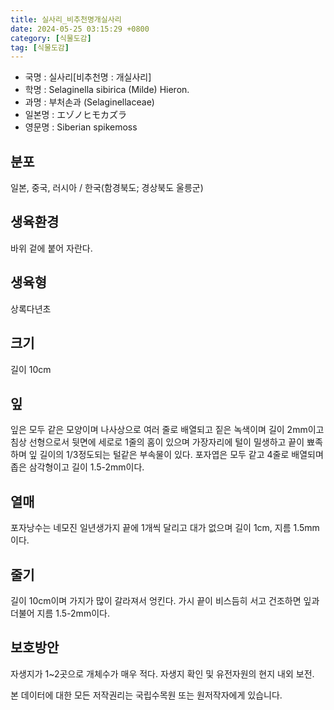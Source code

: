 ```yaml
---
title: 실사리_비추천명개실사리
date: 2024-05-25 03:15:29 +0800
category: [식물도감]
tag: [식물도감]
---
```




- 국명 : 실사리[비추천명 : 개실사리]
- 학명 : Selaginella sibirica (Milde) Hieron.
- 과명 : 부처손과 (Selaginellaceae)
- 일본명 : エゾノヒモカズラ
- 영문명 : Siberian spikemoss


## 분포
일본, 중국, 러시아 / 한국(함경북도; 경상북도 울릉군) 
## 생육환경
바위 겉에 붙어 자란다.
## 생육형
상록다년초
## 크기
길이 10cm
## 잎
잎은 모두 같은 모양이며 나사상으로 여러 줄로 배열되고 짙은 녹색이며 길이 2mm이고 침상 선형으로서 뒷면에 세로로 1줄의 홈이 있으며 가장자리에 털이 밀생하고 끝이 뾰족하며 잎 길이의 1/3정도되는 털같은 부속물이 있다. 포자엽은 모두 같고 4줄로 배열되며 좁은 삼각형이고 길이 1.5-2mm이다.
## 열매
포자낭수는 네모진 일년생가지 끝에 1개씩 달리고 대가 없으며 길이 1cm, 지름 1.5mm이다.
## 줄기
길이 10cm이며 가지가 많이 갈라져서 엉킨다. 가시 끝이 비스듬히 서고 건조하면 잎과 더불어 지름 1.5-2mm이다.
## 보호방안
자생지가 1~2곳으로 개체수가 매우 적다. 자생지 확인 및 유전자원의 현지 내외 보전.






본 데이터에 대한 모든 저작권리는 국립수목원 또는 원저작자에게 있습니다.
